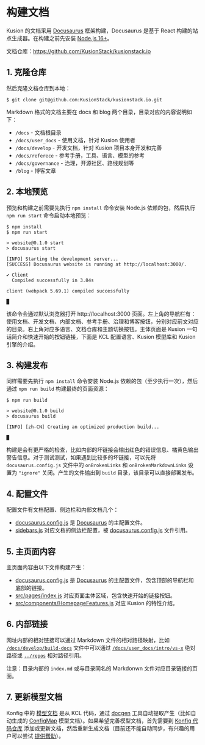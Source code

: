 # 构建文档

Kusion 的文档采用 [Docusaurus](https://docusaurus.io/) 框架构建，Docusaurus 是基于 React 构建的站点生成器。在构建之前先安装 [Node.js 16+](https://nodejs.org)。

文档仓库：https://github.com/KusionStack/kusionstack.io

## 1. 克隆仓库

然后克隆文档仓库到本地：

```
$ git clone git@github.com:KusionStack/kusionstack.io.git
```

Markdown 格式的文档主要在 docs 和 blog 两个目录，目录对应的内容说明如下：

- `/docs` - 文档根目录
- `/docs/user_docs` - 使用文档，针对 Kusion 使用者
- `/docs/develop` - 开发文档，针对 Kusion 项目本身开发和完善
- `/docs/referece` - 参考手册，工具、语言、模型的参考
- `/docs/governance` - 治理，开源社区、路线规划等
- `/blog` - 博客文章

## 2. 本地预览

预览和构建之前需要先执行 `npm install` 命令安装 Node.js 依赖的包，然后执行 `npm run start` 命令启动本地预览：

```
$ npm install
$ npm run start

> website@0.1.0 start
> docusaurus start

[INFO] Starting the development server...
[SUCCESS] Docusaurus website is running at http://localhost:3000/.

✔ Client
  Compiled successfully in 3.84s

client (webpack 5.69.1) compiled successfully

█
```

该命令会通过默认浏览器打开 http://localhost:3000 页面。左上角的导航栏有：使用文档、开发文档、内部文档、参考手册、治理和博客按钮，分别对应前文对应的目录。右上角对应多语言、文档仓库和主题切换按钮。主体页面是 Kusion 一句话简介和快速开始的按钮链接，下面是 KCL 配置语言、Kusion 模型库和 Kusion 引擎的介绍。


## 3. 构建发布

同样需要先执行 `npm install` 命令安装 Node.js 依赖的包（至少执行一次），然后通过 `npm run build` 构建最终的页面资源：

```
$ npm run build

> website@0.1.0 build
> docusaurus build

[INFO] [zh-CN] Creating an optimized production build...

█
```

构建是会有更严格的检查，比如内部的坏链接会输出红色的错误信息、橘黄色输出警告信息。对于测试测试，如果遇到比较多的坏链接，可以先将 `docusaurus.config.js` 文件中的 `onBrokenLinks` 和 `onBrokenMarkdownLinks` 设置为 `"ignore"` 关闭。产生的文件输出到 `build` 目录，该目录可以直接部署发布。


## 4. 配置文件

配置文件有文档配置、侧边栏和内部文档几个：

- [docusaurus.config.js](https://github.com/KusionStack/kusionstack.io/blob/source/docusaurus.config.js) 是 [Docusaurus](https://docusaurus.io/) 的主配置文件。
- [sidebars.js](https://github.com/KusionStack/kusionstack.io/blob/source/sidebars.js) 对应文档的侧边栏配置，被 [docusaurus.config.js](https://github.com/KusionStack/kusionstack.io/blob/source/docusaurus.config.js) 文件引用。

## 5. 主页面内容

主页面内容由以下文件构建产生：

- [docusaurus.config.js](https://github.com/KusionStack/kusionstack.io/blob/source/docusaurus.config.js) 是 [Docusaurus](https://docusaurus.io/) 的主配置文件，包含顶部的导航栏和底部的链接。
- [src/pages/index.js](https://github.com/KusionStack/kusionstack.io/blob/source/src/pages/index.js) 对应页面主体区域，包含快速开始的链接按钮。
- [src/components/HomepageFeatures.js](https://github.com/KusionStack/kusionstack.io/blob/source/src/components/HomepageFeatures.js) 对应 Kusion 的特性介绍。

## 6. 内部链接

网址内部的相对链接可以通过 Markdown 文件的相对路径映射，比如 [`/docs/develop/build-docs`](https://github.com/KusionStack/kusionstack.io/docs/develop/build-docs) 文件中可以通过 [`/docs/user_docs/intro/vs-x`](/docs/user_docs/intro/vs-x) 绝对路径或 [`../repos`](../repos) 相对路径引用。

注意：目录内部的 `index.md` 或与目录同名的 Markdonwn 文件对应目录链接的页面。

## 7. 更新模型文档

Konfig 中的 [模型文档](/docs/reference/model) 是从 KCL 代码，通过 [docgen](/docs/reference/cli/kcl/docgen) 工具自动提取产生（比如自动生成的 [ConfigMap](/docs/reference/model/kusion_models/kube/frontend/configmap/doc_configmap) 模型文档）。如果希望完善模型文档，首先需要到 [Konfig 代码仓库](https://github.com/KusionStack/konfig) 添加或更新文档，然后重新生成文档（目前还不能自动同步，有兴趣的用户可以尝试 [提供帮助](/docs/governance/contribute/contribute-docs)）。

